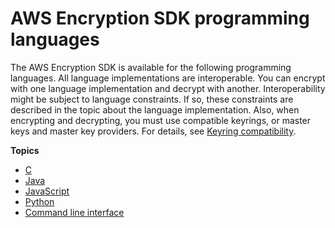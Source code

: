 # AWS Encryption SDK programming languages<a name="programming-languages"></a>

The AWS Encryption SDK is available for the following programming languages\. All language implementations are interoperable\. You can encrypt with one language implementation and decrypt with another\. Interoperability might be subject to language constraints\. If so, these constraints are described in the topic about the language implementation\. Also, when encrypting and decrypting, you must use compatible keyrings, or master keys and master key providers\. For details, see [Keyring compatibility](choose-keyring.md#keyring-compatibility)\.

**Topics**
+ [C](c-language.md)
+ [Java](java.md)
+ [JavaScript](javascript.md)
+ [Python](python.md)
+ [Command line interface](crypto-cli.md)